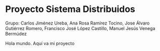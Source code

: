 # Proyecto Sistema Distribuidos

Grupo:
Carlos Jiménez Ureba, Ana Rosa Ramírez Tocino, Jose Álvaro Gutiérrez Romero, Francisco José López Castillo, Manuel Jesús Venega Bermúdez

Hola mundo. Aquí va mi proyecto
